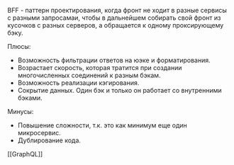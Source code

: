 BFF - паттерн проектирования, когда фронт не ходит в разные сервисы с разными запросамаи, чтобы в дальнейшем собирать свой фронт из кусочков с разных серверов, а обращается к одному проксирующему бэку.

Плюсы:
* Возможность фильтрации ответов на юэке и форматирования.
* Возрастает скорость, которая тратится при создании многочисленных соединений к разным бэкам.
* Возможность реализации кэгирования.
* Сокрытие данных. Один бэк и только он работает со внутренними бэками.

Минусы:
* Повышение сложности, т.к. это как минимум еще один микросервис.
* Дублирование кода.

[[GraphQL]]